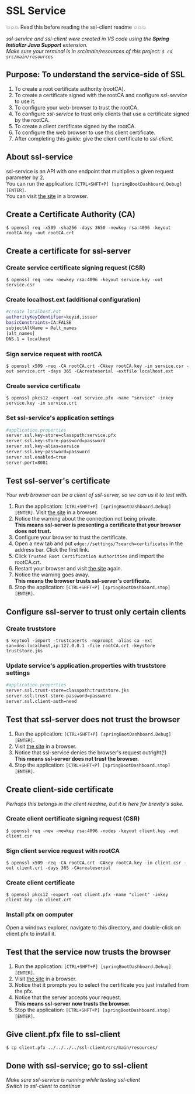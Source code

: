 # SSL Service

💥💥💥 Read this before reading the ssl-client readme 💥💥💥  

*ssl-service and ssl-client were created in VS code using the **Spring Initializr Java Support** extension.*  
*Make sure your terminal is in src/main/resources of this project: `$ cd src/main/resources`*

## Purpose: To understand the service-side of SSL

1. To create a root certificate authority (rootCA).  
1. To create a certificate signed with the rootCA and configure *ssl-service* to use it.  
1. To configure your web-browser to trust the rootCA.  
1. To configure *ssl-service* to trust only clients that use a certificate signed by the rootCA.  
1. To create a client certificate signed by the rootCA.  
1. To configure the web browser to use this client certificate.  
1. After completing this guide: give the client certificate to *ssl-client*.

## About ssl-service

ssl-service is an API with one endpoint that multiplies a given request parameter by 2.  
You can run the application: `[CTRL+SHFT+P] [springBootDashboard.Debug] [ENTER]`.  
You can visit [the site](http://localhost:8081/request?value=14) in a browser.  

## Create a Certificate Authority (CA)

`$ openssl req -x509 -sha256 -days 3650 -newkey rsa:4096 -keyout rootCA.key -out rootCA.crt`  

## Create a certificate for ssl-server  

### Create service certificate signing request (CSR)

`$ openssl req -new -newkey rsa:4096 -keyout service.key -out service.csr`

### Create localhost.ext (additional configuration)

``` bash
#create localhost.ext
authorityKeyIdentifier=keyid,issuer
basicConstraints=CA:FALSE
subjectAltName = @alt_names
[alt_names]
DNS.1 = localhost
```

### Sign service request with rootCA

`$ openssl x509 -req -CA rootCA.crt -CAkey rootCA.key -in service.csr -out service.crt -days 365 -CAcreateserial -extfile localhost.ext`

### Create service certificate

`$ openssl pkcs12 -export -out service.pfx -name "service" -inkey service.key -in service.crt`

### Set ssl-service's application settings

``` bash
#application.properties
server.ssl.key-store=classpath:service.pfx
server.ssl.key-store-password=password
server.ssl.key-alias=service
server.ssl.key-password=password
server.ssl.enabled=true
server.port=8081
```

## Test ssl-server's certificate

*Your web browser can be a client of ssl-server, so we can us it to test with.*  

1. Run the application: `[CTRL+SHFT+P] [springBootDashboard.Debug] [ENTER]`. Visit [the site](https://localhost:8081/request?value=14) in a browser.  
1. Notice the warning about the connection not being private.  
**This means ssl-server is presenting a certificate that your browser does not trust.**  
1. Configure your browser to trust the certificate.  
1. Open a new tab and put `edge://settings/?search=certificates` in the address bar. Click the first link.  
1. Click `Trusted Root Certification Authorities` and import the rootCA.crt.  
1. Restart your browser and visit [the site](https://localhost:8081/request?value=14) again.  
1. Notice the warning goes away.  
**This means the browser trusts ssl-server's certificate.**  
1. Stop the application: `[CTRL+SHFT+P] [springBootDashboard.stop] [ENTER]`.

## Configure ssl-server to trust only certain clients

### Create truststore

`$ keytool -import -trustcacerts -noprompt -alias ca -ext san=dns:localhost,ip:127.0.0.1 -file rootCA.crt -keystore truststore.jks`

### Update service's application.properties with truststore settings

``` bash
#application.properties
server.ssl.trust-store=classpath:truststore.jks
server.ssl.trust-store-password=password
server.ssl.client-auth=need
```

## Test that ssl-server does not trust the browser

1. Run the application: `[CTRL+SHFT+P] [springBootDashboard.Debug] [ENTER]`.  
1. Visit [the site](https://localhost:8081/request?value=14) in a browser.  
1. Notice that ssl-service denies the browser's request outright(!)  
**This means ssl-server does not trust the browser.**  
1. Stop the application: `[CTRL+SHFT+P] [springBootDashboard.stop] [ENTER]`.

## Create client-side certificate

*Perhaps this belongs in the client readme, but it is here for brevity's sake.*

### Create client certificate signing request (CSR)

`$ openssl req -new -newkey rsa:4096 -nodes -keyout client.key -out client.csr`

### Sign client service request with rootCA

`$ openssl x509 -req -CA rootCA.crt -CAkey rootCA.key -in client.csr -out client.crt -days 365 -CAcreateserial`

### Create client certificate

`$ openssl pkcs12 -export -out client.pfx -name "client" -inkey client.key -in client.crt`

### Install pfx on computer

Open a windows explorer, navigate to this directory, and double-click on client.pfx to install it.  

## Test that the service now trusts the browser

1. Run the application: `[CTRL+SHFT+P] [springBootDashboard.Debug] [ENTER]`.  
1. Visit [the site](https://localhost:8081/request?value=14) in a browser.  
1. Notice that it prompts you to select the certificate you just installed from the pfx.  
1. Notice that the server accepts your request.  
**This means ssl-server now trusts the browser.**  
1. Stop the application: `[CTRL+SHFT+P] [springBootDashboard.stop] [ENTER]`.

## Give client.pfx file to ssl-client

`$ cp client.pfx ../../../../ssl-client/src/main/resources/`  

## Done with ssl-service; go to ssl-client

*Make sure ssl-service is running while testing  ssl-client*  
*Switch to ssl-client to continue*  
